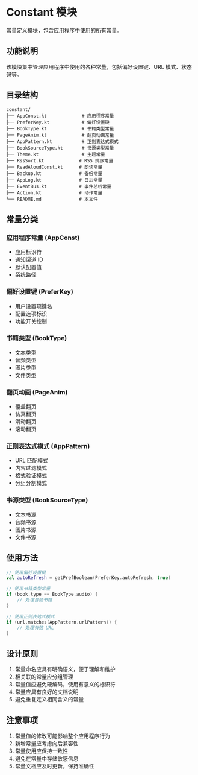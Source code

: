# Constant 模块

常量定义模块，包含应用程序中使用的所有常量。

## 功能说明

该模块集中管理应用程序中使用的各种常量，包括偏好设置键、URL 模式、状态码等。

## 目录结构

```
constant/
├── AppConst.kt             # 应用程序常量
├── PreferKey.kt            # 偏好设置键
├── BookType.kt             # 书籍类型常量
├── PageAnim.kt             # 翻页动画常量
├── AppPattern.kt           # 正则表达式模式
├── BookSourceType.kt       # 书源类型常量
├── Theme.kt                # 主题常量
├── RssSort.kt             # RSS 排序常量
├── ReadAloudConst.kt      # 朗读常量
├── Backup.kt              # 备份常量
├── AppLog.kt              # 日志常量
├── EventBus.kt            # 事件总线常量
├── Action.kt              # 动作常量
└── README.md              # 本文件
```

## 常量分类

### 应用程序常量 (AppConst)
- 应用标识符
- 通知渠道 ID
- 默认配置值
- 系统路径

### 偏好设置键 (PreferKey)
- 用户设置项键名
- 配置选项标识
- 功能开关控制

### 书籍类型 (BookType)
- 文本类型
- 音频类型
- 图片类型
- 文件类型

### 翻页动画 (PageAnim)
- 覆盖翻页
- 仿真翻页
- 滑动翻页
- 滚动翻页

### 正则表达式模式 (AppPattern)
- URL 匹配模式
- 内容过滤模式
- 格式验证模式
- 分组分割模式

### 书源类型 (BookSourceType)
- 文本书源
- 音频书源
- 图片书源
- 文件书源

## 使用方法

```kotlin
// 使用偏好设置键
val autoRefresh = getPrefBoolean(PreferKey.autoRefresh, true)

// 使用书籍类型常量
if (book.type == BookType.audio) {
    // 处理音频书籍
}

// 使用正则表达式模式
if (url.matches(AppPattern.urlPattern)) {
    // 处理有效 URL
}
```

## 设计原则

1. 常量命名应具有明确语义，便于理解和维护
2. 相关联的常量应分组管理
3. 常量值应避免硬编码，使用有意义的标识符
4. 常量应具有良好的文档说明
5. 避免重复定义相同含义的常量

## 注意事项

1. 常量值的修改可能影响整个应用程序行为
2. 新增常量应考虑向后兼容性
3. 常量使用应保持一致性
4. 避免在常量中存储敏感信息
5. 常量文档应及时更新，保持准确性